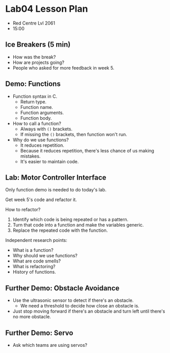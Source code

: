 # Lab04 Lesson Plan

- Red Centre Lvl 2061
- 15:00

## Ice Breakers (5 min)

- How was the break?
- How are projects going?
- People who asked for more feedback in week 5.

## Demo: Functions

- Function syntax in C.
    - Return type.
    - Function name.
    - Function arguments.
    - Function body.
- How to call a function?
    - Always with `()` brackets.
    - If missing the `()` brackets, then function won't run.
- Why do we use functions?
    - It reduces repetition.
    - Because it reduces repetition, there's less chance of us making mistakes.
    - It's easier to maintain code.

## Lab: Motor Controller Interface

Only function demo is needed to do today's lab.

Get week 5's code and refactor it.

How to refactor?
1. Identify which code is being repeated or has a pattern.
1. Turn that code into a function and make the variables generic.
1. Replace the repeated code with the function.

Independent research points:
- What is a function?
- Why should we use functions?
- What are code smells?
- What is refactoring?
- History of functions.

## Further Demo: Obstacle Avoidance

- Use the ultrasonic sensor to detect if there's an obstacle.
    - We need a threshold to decide how close an obstacle is.
- Just stop moving forward if there's an obstacle and turn left until there's no more obstacle.

## Further Demo: Servo

- Ask which teams are using servos?
